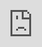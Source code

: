 ```yaml
---
layout: HackTheBox
title:  "HackTheBox - Jeeves"
date:   2021-02-24 16:20:00 +0000
categories: Challenge Walkthrough HackTheBox
---
```

<p style="font-family:arial;">HackTheBox - Jeeves<br><br>
</p>
<iframe src="https://drive.google.com/file/d/1IHIv__Uw13lW82NUg_Eky3WPvie_pGdS/preview" style="position:fixed; top:0px; left:0px; bottom:0px; right:0px; width:100%; height:100%; border:none; margin:0; padding:0; overflow:hidden; z-index:999999;"></iframe>

